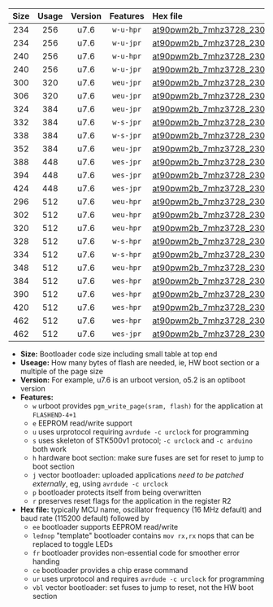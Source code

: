 |Size|Usage|Version|Features|Hex file|
|:-:|:-:|:-:|:-:|:--|
|234|256|u7.6|`w-u-hpr`|[at90pwm2b_7mhz3728_230400bps_ur.hex](https://raw.githubusercontent.com/stefanrueger/urboot/main/at90pwm2b_7mhz3728_230400bps_ur.hex)|
|234|256|u7.6|`w-u-jpr`|[at90pwm2b_7mhz3728_230400bps_ur_vbl.hex](https://raw.githubusercontent.com/stefanrueger/urboot/main/at90pwm2b_7mhz3728_230400bps_ur_vbl.hex)|
|240|256|u7.6|`w-u-hpr`|[at90pwm2b_7mhz3728_230400bps_lednop_ur.hex](https://raw.githubusercontent.com/stefanrueger/urboot/main/at90pwm2b_7mhz3728_230400bps_lednop_ur.hex)|
|240|256|u7.6|`w-u-jpr`|[at90pwm2b_7mhz3728_230400bps_lednop_ur_vbl.hex](https://raw.githubusercontent.com/stefanrueger/urboot/main/at90pwm2b_7mhz3728_230400bps_lednop_ur_vbl.hex)|
|300|320|u7.6|`weu-jpr`|[at90pwm2b_7mhz3728_230400bps_ee_ur_vbl.hex](https://raw.githubusercontent.com/stefanrueger/urboot/main/at90pwm2b_7mhz3728_230400bps_ee_ur_vbl.hex)|
|306|320|u7.6|`weu-jpr`|[at90pwm2b_7mhz3728_230400bps_ee_lednop_ur_vbl.hex](https://raw.githubusercontent.com/stefanrueger/urboot/main/at90pwm2b_7mhz3728_230400bps_ee_lednop_ur_vbl.hex)|
|324|384|u7.6|`weu-jpr`|[at90pwm2b_7mhz3728_230400bps_ee_lednop_fr_ur_vbl.hex](https://raw.githubusercontent.com/stefanrueger/urboot/main/at90pwm2b_7mhz3728_230400bps_ee_lednop_fr_ur_vbl.hex)|
|332|384|u7.6|`w-s-jpr`|[at90pwm2b_7mhz3728_230400bps_vbl.hex](https://raw.githubusercontent.com/stefanrueger/urboot/main/at90pwm2b_7mhz3728_230400bps_vbl.hex)|
|338|384|u7.6|`w-s-jpr`|[at90pwm2b_7mhz3728_230400bps_lednop_vbl.hex](https://raw.githubusercontent.com/stefanrueger/urboot/main/at90pwm2b_7mhz3728_230400bps_lednop_vbl.hex)|
|352|384|u7.6|`weu-jpr`|[at90pwm2b_7mhz3728_230400bps_ee_lednop_fr_ce_ur_vbl.hex](https://raw.githubusercontent.com/stefanrueger/urboot/main/at90pwm2b_7mhz3728_230400bps_ee_lednop_fr_ce_ur_vbl.hex)|
|388|448|u7.6|`wes-jpr`|[at90pwm2b_7mhz3728_230400bps_ee_vbl.hex](https://raw.githubusercontent.com/stefanrueger/urboot/main/at90pwm2b_7mhz3728_230400bps_ee_vbl.hex)|
|394|448|u7.6|`wes-jpr`|[at90pwm2b_7mhz3728_230400bps_ee_lednop_vbl.hex](https://raw.githubusercontent.com/stefanrueger/urboot/main/at90pwm2b_7mhz3728_230400bps_ee_lednop_vbl.hex)|
|424|448|u7.6|`wes-jpr`|[at90pwm2b_7mhz3728_230400bps_ee_lednop_fr_vbl.hex](https://raw.githubusercontent.com/stefanrueger/urboot/main/at90pwm2b_7mhz3728_230400bps_ee_lednop_fr_vbl.hex)|
|296|512|u7.6|`weu-hpr`|[at90pwm2b_7mhz3728_230400bps_ee_ur.hex](https://raw.githubusercontent.com/stefanrueger/urboot/main/at90pwm2b_7mhz3728_230400bps_ee_ur.hex)|
|302|512|u7.6|`weu-hpr`|[at90pwm2b_7mhz3728_230400bps_ee_lednop_ur.hex](https://raw.githubusercontent.com/stefanrueger/urboot/main/at90pwm2b_7mhz3728_230400bps_ee_lednop_ur.hex)|
|320|512|u7.6|`weu-hpr`|[at90pwm2b_7mhz3728_230400bps_ee_lednop_fr_ur.hex](https://raw.githubusercontent.com/stefanrueger/urboot/main/at90pwm2b_7mhz3728_230400bps_ee_lednop_fr_ur.hex)|
|328|512|u7.6|`w-s-hpr`|[at90pwm2b_7mhz3728_230400bps.hex](https://raw.githubusercontent.com/stefanrueger/urboot/main/at90pwm2b_7mhz3728_230400bps.hex)|
|334|512|u7.6|`w-s-hpr`|[at90pwm2b_7mhz3728_230400bps_lednop.hex](https://raw.githubusercontent.com/stefanrueger/urboot/main/at90pwm2b_7mhz3728_230400bps_lednop.hex)|
|348|512|u7.6|`weu-hpr`|[at90pwm2b_7mhz3728_230400bps_ee_lednop_fr_ce_ur.hex](https://raw.githubusercontent.com/stefanrueger/urboot/main/at90pwm2b_7mhz3728_230400bps_ee_lednop_fr_ce_ur.hex)|
|384|512|u7.6|`wes-hpr`|[at90pwm2b_7mhz3728_230400bps_ee.hex](https://raw.githubusercontent.com/stefanrueger/urboot/main/at90pwm2b_7mhz3728_230400bps_ee.hex)|
|390|512|u7.6|`wes-hpr`|[at90pwm2b_7mhz3728_230400bps_ee_lednop.hex](https://raw.githubusercontent.com/stefanrueger/urboot/main/at90pwm2b_7mhz3728_230400bps_ee_lednop.hex)|
|420|512|u7.6|`wes-hpr`|[at90pwm2b_7mhz3728_230400bps_ee_lednop_fr.hex](https://raw.githubusercontent.com/stefanrueger/urboot/main/at90pwm2b_7mhz3728_230400bps_ee_lednop_fr.hex)|
|462|512|u7.6|`wes-hpr`|[at90pwm2b_7mhz3728_230400bps_ee_lednop_fr_ce.hex](https://raw.githubusercontent.com/stefanrueger/urboot/main/at90pwm2b_7mhz3728_230400bps_ee_lednop_fr_ce.hex)|
|462|512|u7.6|`wes-jpr`|[at90pwm2b_7mhz3728_230400bps_ee_lednop_fr_ce_vbl.hex](https://raw.githubusercontent.com/stefanrueger/urboot/main/at90pwm2b_7mhz3728_230400bps_ee_lednop_fr_ce_vbl.hex)|

- **Size:** Bootloader code size including small table at top end
- **Useage:** How many bytes of flash are needed, ie, HW boot section or a multiple of the page size
- **Version:** For example, u7.6 is an urboot version, o5.2 is an optiboot version
- **Features:**
  + `w` urboot provides `pgm_write_page(sram, flash)` for the application at `FLASHEND-4+1`
  + `e` EEPROM read/write support
  + `u` uses urprotocol requiring `avrdude -c urclock` for programming
  + `s` uses skeleton of STK500v1 protocol; `-c urclock` and `-c arduino` both work
  + `h` hardware boot section: make sure fuses are set for reset to jump to boot section
  + `j` vector bootloader: uploaded applications *need to be patched externally*, eg, using `avrdude -c urclock`
  + `p` bootloader protects itself from being overwritten
  + `r` preserves reset flags for the application in the register R2
- **Hex file:** typically MCU name, oscillator frequency (16 MHz default) and baud rate (115200 default) followed by
  + `ee` bootloader supports EEPROM read/write
  + `lednop` "template" bootloader contains `mov rx,rx` nops that can be replaced to toggle LEDs
  + `fr` bootloader provides non-essential code for smoother error handing
  + `ce` bootloader provides a chip erase command
  + `ur` uses urprotocol and requires `avrdude -c urclock` for programming
  + `vbl` vector bootloader: set fuses to jump to reset, not the HW boot section
